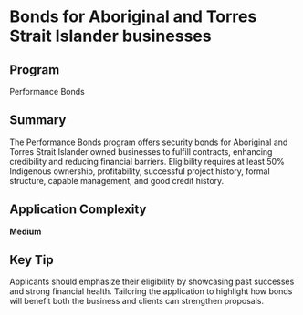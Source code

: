 # Bonds for Aboriginal and Torres Strait Islander businesses
  
## Program
Performance Bonds

## Summary
The Performance Bonds program offers security bonds for Aboriginal and Torres Strait Islander owned businesses to fulfill contracts, enhancing credibility and reducing financial barriers. Eligibility requires at least 50% Indigenous ownership, profitability, successful project history, formal structure, capable management, and good credit history.

## Application Complexity
**Medium**

## Key Tip
Applicants should emphasize their eligibility by showcasing past successes and strong financial health. Tailoring the application to highlight how bonds will benefit both the business and clients can strengthen proposals.
